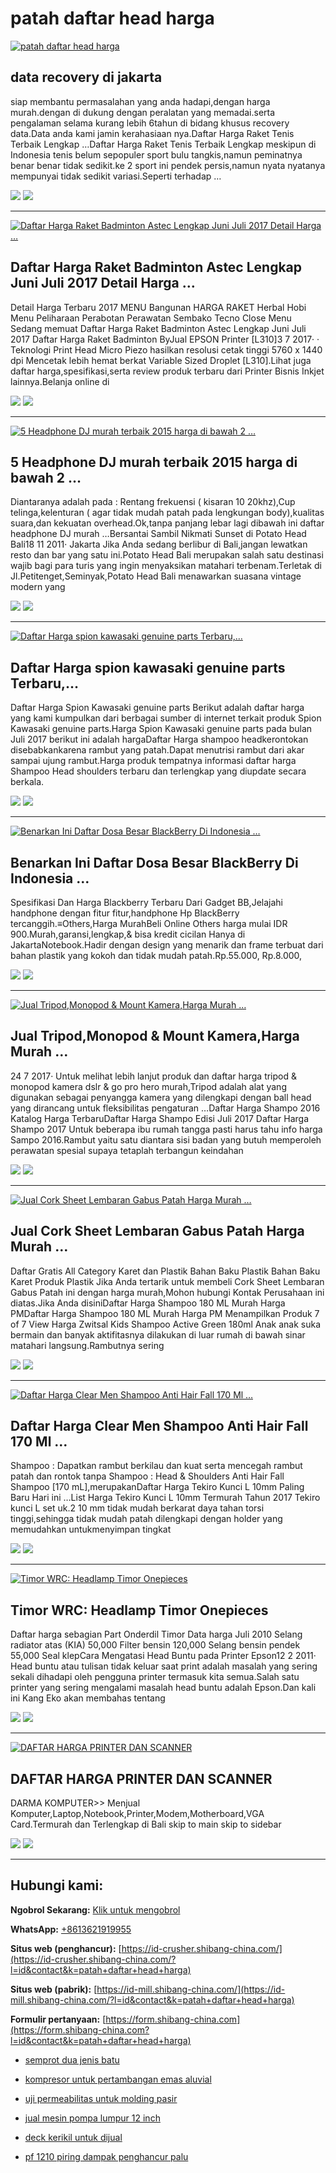 # patah daftar head harga

<a href="https://swt.shibang-china.com/?l=id&img&k=patah+daftar+head+harga" target="_blank">![patah daftar head harga](http://static.shibang-china.com/all-800x300/314.jpg)</a>

## data recovery di jakarta
siap membantu permasalahan yang anda hadapi,dengan harga murah.dengan di dukung dengan peralatan yang memadai.serta pengalaman selama kurang lebih 6tahun di bidang khusus recovery data.Data anda kami jamin kerahasiaan nya.Daftar Harga Raket Tenis Terbaik Lengkap …Daftar Harga Raket Tenis Terbaik Lengkap meskipun di Indonesia tenis belum sepopuler sport bulu tangkis,namun peminatnya benar benar tidak sedikit.ke 2 sport ini pendek persis,namun nyata nyatanya mempunyai tidak sedikit variasi.Seperti terhadap …


<a href="https://whatsapp.shibangsoft.com/WhatsApp.php" target="_blank" title="WhatsApp">![](http://static.shibang-china.com/icon/whatsapp.png)</a> <a href="https://swt.shibang-china.com/?l=id&icon&k=patah+daftar+head+harga" target="_blank">![](http://static.shibang-china.com/icon/chat-id.png)</a>

---

<a href="https://swt.shibang-china.com/?l=id&img&k=patah+daftar+head+harga" target="_blank">![Daftar Harga Raket Badminton Astec Lengkap Juni Juli 2017 Detail Harga …](http://static.shibang-china.com/all-800x300/859.jpg)</a>

## Daftar Harga Raket Badminton Astec Lengkap Juni Juli 2017 Detail Harga …
Detail Harga Terbaru 2017 MENU Bangunan HARGA RAKET Herbal Hobi Menu Peliharaan Perabotan Perawatan Sembako Tecno Close Menu Sedang memuat Daftar Harga Raket Badminton Astec Lengkap Juni Juli 2017 Daftar Harga Raket Badminton ByJual EPSON Printer [L310]3 7 2017· · Teknologi Print Head Micro Piezo hasilkan resolusi cetak tinggi 5760 x 1440 dpi Mencetak lebih hemat berkat Variable Sized Droplet [L310].Lihat juga daftar harga,spesifikasi,serta review produk terbaru dari Printer Bisnis Inkjet lainnya.Belanja online di


<a href="https://whatsapp.shibangsoft.com/WhatsApp.php" target="_blank" title="WhatsApp">![](http://static.shibang-china.com/icon/whatsapp.png)</a> <a href="https://swt.shibang-china.com/?l=id&icon&k=patah+daftar+head+harga" target="_blank">![](http://static.shibang-china.com/icon/chat-id.png)</a>

---

<a href="https://swt.shibang-china.com/?l=id&img&k=patah+daftar+head+harga" target="_blank">![5 Headphone DJ murah terbaik 2015 harga di bawah 2 …](http://static.shibang-china.com/all-800x300/1023.jpg)</a>

## 5 Headphone DJ murah terbaik 2015 harga di bawah 2 …
Diantaranya adalah pada : Rentang frekuensi ( kisaran 10 20khz),Cup telinga,kelenturan ( agar tidak mudah patah pada lengkungan body),kualitas suara,dan kekuatan overhead.Ok,tanpa panjang lebar lagi dibawah ini daftar headphone DJ murah …Bersantai Sambil Nikmati Sunset di Potato Head Bali18 11 2011· Jakarta Jika Anda sedang berlibur di Bali,jangan lewatkan resto dan bar yang satu ini.Potato Head Bali merupakan salah satu destinasi wajib bagi para turis yang ingin menyaksikan matahari terbenam.Terletak di Jl.Petitenget,Seminyak,Potato Head Bali menawarkan suasana vintage modern yang


<a href="https://whatsapp.shibangsoft.com/WhatsApp.php" target="_blank" title="WhatsApp">![](http://static.shibang-china.com/icon/whatsapp.png)</a> <a href="https://swt.shibang-china.com/?l=id&icon&k=patah+daftar+head+harga" target="_blank">![](http://static.shibang-china.com/icon/chat-id.png)</a>

---

<a href="https://swt.shibang-china.com/?l=id&img&k=patah+daftar+head+harga" target="_blank">![Daftar Harga spion kawasaki genuine parts Terbaru,…](http://static.shibang-china.com/all-800x300/1177.jpg)</a>

## Daftar Harga spion kawasaki genuine parts Terbaru,…
Daftar Harga Spion Kawasaki genuine parts Berikut adalah daftar harga yang kami kumpulkan dari berbagai sumber di internet terkait produk Spion Kawasaki genuine parts.Harga Spion Kawasaki genuine parts pada bulan Juli 2017 berikut ini adalah hargaDaftar Harga shampoo headkerontokan disebabkankarena rambut yang patah.Dapat menutrisi rambut dari akar sampai ujung rambut.Harga produk tempatnya informasi daftar harga Shampoo Head shoulders terbaru dan terlengkap yang diupdate secara berkala.


<a href="https://whatsapp.shibangsoft.com/WhatsApp.php" target="_blank" title="WhatsApp">![](http://static.shibang-china.com/icon/whatsapp.png)</a> <a href="https://swt.shibang-china.com/?l=id&icon&k=patah+daftar+head+harga" target="_blank">![](http://static.shibang-china.com/icon/chat-id.png)</a>

---

<a href="https://swt.shibang-china.com/?l=id&img&k=patah+daftar+head+harga" target="_blank">![Benarkan Ini Daftar Dosa Besar BlackBerry Di Indonesia …](http://static.shibang-china.com/all-800x300/697.jpg)</a>

## Benarkan Ini Daftar Dosa Besar BlackBerry Di Indonesia …
Spesifikasi Dan Harga Blackberry Terbaru Dari Gadget BB,Jelajahi handphone dengan fitur fitur,handphone Hp BlackBerry tercanggih.≡Others,Harga MurahBeli Online Others harga mulai IDR 900.Murah,garansi,lengkap,& bisa kredit cicilan Hanya di JakartaNotebook.Hadir dengan design yang menarik dan frame terbuat dari bahan plastik yang kokoh dan tidak mudah patah.Rp.55.000, Rp.8.000,


<a href="https://whatsapp.shibangsoft.com/WhatsApp.php" target="_blank" title="WhatsApp">![](http://static.shibang-china.com/icon/whatsapp.png)</a> <a href="https://swt.shibang-china.com/?l=id&icon&k=patah+daftar+head+harga" target="_blank">![](http://static.shibang-china.com/icon/chat-id.png)</a>

---

<a href="https://swt.shibang-china.com/?l=id&img&k=patah+daftar+head+harga" target="_blank">![Jual Tripod,Monopod & Mount Kamera,Harga Murah …](http://static.shibang-china.com/all-800x300/1474.jpg)</a>

## Jual Tripod,Monopod & Mount Kamera,Harga Murah …
24 7 2017· Untuk melihat lebih lanjut produk dan daftar harga tripod & monopod kamera dslr & go pro hero murah,Tripod adalah alat yang digunakan sebagai penyangga kamera yang dilengkapi dengan ball head yang dirancang untuk fleksibilitas pengaturan …Daftar Harga Shampo 2016 Katalog Harga TerbaruDaftar Harga Shampo Edisi Juli 2017 Daftar Harga Shampo 2017 Untuk beberapa ibu rumah tangga pasti harus tahu info harga Sampo 2016.Rambut yaitu satu diantara sisi badan yang butuh memperoleh perawatan spesial supaya tetaplah terbangun keindahan


<a href="https://whatsapp.shibangsoft.com/WhatsApp.php" target="_blank" title="WhatsApp">![](http://static.shibang-china.com/icon/whatsapp.png)</a> <a href="https://swt.shibang-china.com/?l=id&icon&k=patah+daftar+head+harga" target="_blank">![](http://static.shibang-china.com/icon/chat-id.png)</a>

---

<a href="https://swt.shibang-china.com/?l=id&img&k=patah+daftar+head+harga" target="_blank">![Jual Cork Sheet Lembaran Gabus Patah Harga Murah …](http://static.shibang-china.com/all-800x300/425.jpg)</a>

## Jual Cork Sheet Lembaran Gabus Patah Harga Murah …
Daftar Gratis All Category Karet dan Plastik Bahan Baku Plastik Bahan Baku Karet Produk Plastik Jika Anda tertarik untuk membeli Cork Sheet Lembaran Gabus Patah ini dengan harga murah,Mohon hubungi Kontak Perusahaan ini diatas.Jika Anda disiniDaftar Harga Shampoo 180 ML Murah Harga PMDaftar Harga Shampoo 180 ML Murah Harga PM Menampilkan Produk 7 of 7 View Harga Zwitsal Kids Shampoo Active Green 180ml Anak anak suka bermain dan banyak aktifitasnya dilakukan di luar rumah di bawah sinar matahari langsung.Rambutnya sering


<a href="https://whatsapp.shibangsoft.com/WhatsApp.php" target="_blank" title="WhatsApp">![](http://static.shibang-china.com/icon/whatsapp.png)</a> <a href="https://swt.shibang-china.com/?l=id&icon&k=patah+daftar+head+harga" target="_blank">![](http://static.shibang-china.com/icon/chat-id.png)</a>

---

<a href="https://swt.shibang-china.com/?l=id&img&k=patah+daftar+head+harga" target="_blank">![Daftar Harga Clear Men Shampoo Anti Hair Fall 170 Ml …](http://static.shibang-china.com/all-800x300/645.jpg)</a>

## Daftar Harga Clear Men Shampoo Anti Hair Fall 170 Ml …
Shampoo : Dapatkan rambut berkilau dan kuat serta mencegah rambut patah dan rontok tanpa Shampoo : Head & Shoulders Anti Hair Fall Shampoo [170 mL],merupakanDaftar Harga Tekiro Kunci L 10mm Paling Baru Hari ini …List Harga Tekiro Kunci L 10mm Termurah Tahun 2017 Tekiro kunci L set uk.2 10 mm tidak mudah berkarat daya tahan torsi tinggi,sehingga tidak mudah patah dilengkapi dengan holder yang memudahkan untukmenyimpan tingkat


<a href="https://whatsapp.shibangsoft.com/WhatsApp.php" target="_blank" title="WhatsApp">![](http://static.shibang-china.com/icon/whatsapp.png)</a> <a href="https://swt.shibang-china.com/?l=id&icon&k=patah+daftar+head+harga" target="_blank">![](http://static.shibang-china.com/icon/chat-id.png)</a>

---

<a href="https://swt.shibang-china.com/?l=id&img&k=patah+daftar+head+harga" target="_blank">![Timor WRC: Headlamp Timor Onepieces](http://static.shibang-china.com/all-800x300/396.jpg)</a>

## Timor WRC: Headlamp Timor Onepieces
Daftar harga sebagian Part Onderdil Timor Data harga Juli 2010 Selang radiator atas (KIA) 50,000 Filter bensin 120,000 Selang bensin pendek 55,000 Seal klepCara Mengatasi Head Buntu pada Printer Epson12 2 2011· Head buntu atau tulisan tidak keluar saat print adalah masalah yang sering sekali dihadapi oleh pengguna printer termasuk kita semua.Salah satu printer yang sering mengalami masalah head buntu adalah Epson.Dan kali ini Kang Eko akan membahas tentang


<a href="https://whatsapp.shibangsoft.com/WhatsApp.php" target="_blank" title="WhatsApp">![](http://static.shibang-china.com/icon/whatsapp.png)</a> <a href="https://swt.shibang-china.com/?l=id&icon&k=patah+daftar+head+harga" target="_blank">![](http://static.shibang-china.com/icon/chat-id.png)</a>

---

<a href="https://swt.shibang-china.com/?l=id&img&k=patah+daftar+head+harga" target="_blank">![DAFTAR HARGA PRINTER DAN SCANNER](http://static.shibang-china.com/all-800x300/1004.jpg)</a>

## DAFTAR HARGA PRINTER DAN SCANNER
DARMA KOMPUTER>> Menjual Komputer,Laptop,Notebook,Printer,Modem,Motherboard,VGA Card.Termurah dan Terlengkap di Bali skip to main skip to sidebar

<a href="https://whatsapp.shibangsoft.com/WhatsApp.php" target="_blank" title="WhatsApp">![](http://static.shibang-china.com/icon/whatsapp.png)</a> <a href="https://swt.shibang-china.com/?l=id&icon&k=patah+daftar+head+harga" target="_blank">![](http://static.shibang-china.com/icon/chat-id.png)</a>

---
## Hubungi kami:

**Ngobrol Sekarang:** [Klik untuk mengobrol](https://swt.shibang-china.com?l=id&contact&k=patah+daftar+head+harga)

**WhatsApp:**  [+8613621919955](https://whatsapp.shibangsoft.com/WhatsApp.php)

**Situs web (penghancur):** [https://id-crusher.shibang-china.com/](https://id-crusher.shibang-china.com/?l=id&contact&k=patah+daftar+head+harga)

**Situs web (pabrik):** [https://id-mill.shibang-china.com/](https://id-mill.shibang-china.com/?l=id&contact&k=patah+daftar+head+harga)

**Formulir pertanyaan:** [https://form.shibang-china.com](https://form.shibang-china.com?l=id&contact&k=patah+daftar+head+harga)

* [semprot dua jenis batu](../25/semprot%20dua%20jenis%20batu.md)

* [kompresor untuk pertambangan emas aluvial](../27/kompresor%20untuk%20pertambangan%20emas%20aluvial.md)

* [uji permeabilitas untuk molding pasir](../16/uji%20permeabilitas%20untuk%20molding%20pasir.md)

* [jual mesin pompa lumpur 12 inch](../21/jual%20mesin%20pompa%20lumpur%2012%20inch.md)

* [deck kerikil untuk dijual](../20/deck%20kerikil%20untuk%20dijual.md)

* [pf 1210 piring dampak penghancur palu](../21/pf%201210%20piring%20dampak%20penghancur%20palu.md)